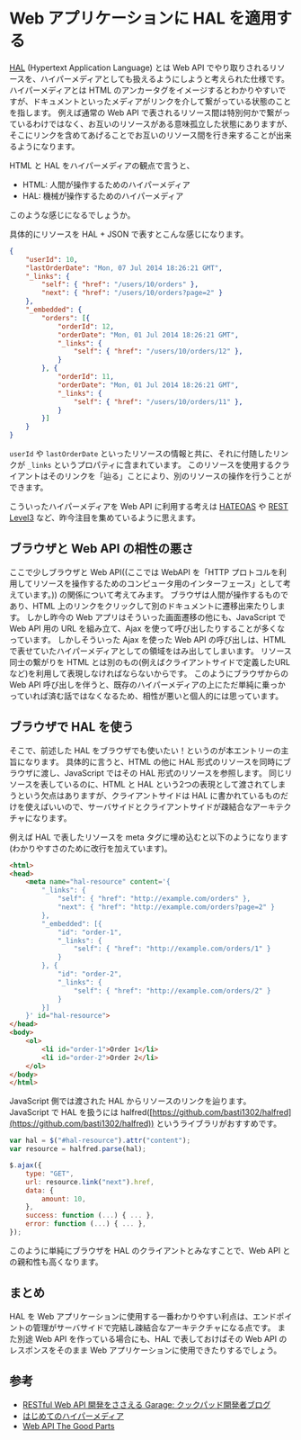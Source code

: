 Web アプリケーションに HAL を適用する
===
[HAL](http://stateless.co/hal_specification.html) (Hypertext Application Language) とは Web API でやり取りされるリソースを、ハイパーメディアとしても扱えるようにしようと考えられた仕様です。
ハイパーメディアとは HTML のアンカータグをイメージするとわかりやすいですが、ドキュメントといったメディアがリンクを介して繋がっている状態のことを指します。
例えば通常の Web API で表されるリソース間は特別何かで繋がっているわけではなく、お互いのリソースがある意味孤立した状態にありますが、そこにリンクを含めてあげることでお互いのリソース間を行き来することが出来るようになります。

HTML と HAL をハイパーメディアの観点で言うと、

- HTML: 人間が操作するためのハイパーメディア
- HAL: 機械が操作するためのハイパーメディア

このような感じになるでしょうか。

具体的にリソースを HAL + JSON で表すとこんな感じになります。

```json
{
    "userId": 10,
    "lastOrderDate": "Mon, 07 Jul 2014 18:26:21 GMT",
    "_links": {
        "self": { "href": "/users/10/orders" },
        "next": { "href": "/users/10/orders?page=2" }
    },
    "_embedded": {
        "orders": [{
            "orderId": 12,
            "orderDate": "Mon, 01 Jul 2014 18:26:21 GMT",
            "_links": {
                "self": { "href": "/users/10/orders/12" },
            }
        }, {
            "orderId": 11,
            "orderDate": "Mon, 01 Jul 2014 18:26:21 GMT",
            "_links": {
                "self": { "href": "/users/10/orders/11" },
            }
        }]
    }
}
```

`userId` や `lastOrderDate` といったリソースの情報と共に、それに付随したリンクが `_links` というプロパティに含まれています。
このリソースを使用するクライアントはそのリンクを「辿る」ことにより、別のリソースの操作を行うことができます。

こういったハイパーメディアを Web API に利用する考えは [HATEOAS](http://uehaj.hatenablog.com/entry/hateoas) や [REST Level3](http://martinfowler.com/articles/richardsonMaturityModel.html#level3) など、昨今注目を集めているように思えます。

ブラウザと Web API の相性の悪さ
---
ここで少しブラウザと Web API((ここでは WebAPI を「HTTP プロトコルを利用してリソースを操作するためのコンピュータ用のインターフェース」として考えています。)) の関係について考えてみます。
ブラウザは人間が操作するものであり、HTML 上のリンクをクリックして別のドキュメントに遷移出来たりします。
しかし昨今の Web アプリはそういった画面遷移の他にも、JavaScript で Web API 用の URL を組み立て、Ajax を使って呼び出したりすることが多くなっています。
しかしそういった Ajax を使った Web API の呼び出しは、HTML で表せていたハイパーメディアとしての領域をはみ出してしまいます。
リソース同士の繋がりを HTML とは別のもの(例えばクライアントサイドで定義したURLなど)を利用して表現しなければならないからです。
このようにブラウザからの Web API 呼び出しを伴うと、既存のハイパーメディアの上にただ単純に乗っかっていれば済む話ではなくなるため、相性が悪いと個人的には思っています。

ブラウザで HAL を使う
---
そこで、前述した HAL をブラウザでも使いたい！というのが本エントリーの主旨になります。
具体的に言うと、HTML の他に HAL 形式のリソースを同時にブラウザに渡し、JavaScript ではその HAL 形式のリソースを参照します。
同じリソースを表しているのに、HTML と HAL という2つの表現として渡されてしまうという欠点はありますが、クライアントサイドは HAL に書かれているものだけを使えばいいので、サーバサイドとクライアントサイドが疎結合なアーキテクチャになります。

例えば HAL で表したリソースを meta タグに埋め込むと以下のようになります(わかりやすさのために改行を加えています)。

```html
<html>
<head>
    <meta name="hal-resource" content='{
        "_links": {
            "self": { "href": "http://example.com/orders" },
            "next": { "href": "http://example.com/orders?page=2" }
        },
        "_embedded": [{
            "id": "order-1",
            "_links": {
                "self": { "href": "http://example.com/orders/1" }
            }
        }, {
            "id": "order-2",
            "_links": {
                "self": { "href": "http://example.com/orders/2" }
            }
        }]
    }' id="hal-resource">
</head>
<body>
    <ol>
        <li id="order-1">Order 1</li>
        <li id="order-2">Order 2</li>
    </ol>
</body>
</html>
```

JavaScript 側では渡された HAL からリソースのリンクを辿ります。
JavaScript で HAL を扱うには halfred([https://github.com/basti1302/halfred](https://github.com/basti1302/halfred)) というライブラリがおすすめです。

```javascript
var hal = $("#hal-resource").attr("content");
var resource = halfred.parse(hal);

$.ajax({
    type: "GET",
    url: resource.link("next").href,
    data: {
        amount: 10,
    },
    success: function (...) { ... },
    error: function (...) { ... },
});
```

このように単純にブラウザを HAL のクライアントとみなすことで、Web API との親和性も高くなります。

まとめ
---
HAL を Web アプリケーションに使用する一番わかりやすい利点は、エンドポイントの管理がサーバサイドで完結し疎結合なアーキテクチャになる点です。
また別途 Web API を作っている場合にも、HAL で表しておけばその Web API のレスポンスをそのまま Web アプリケーションに使用できたりするでしょう。

参考
---
- [RESTful Web API 開発をささえる Garage: クックパッド開発者ブログ](http://techlife.cookpad.com/entry/2014/11/06/100000)
- [はじめてのハイパーメディア](https://code.google.com/p/bearsunday/wiki/my_first_hypermedia)
- [Web API The Good Parts](http://www.amazon.co.jp/Web-API-The-Good-Parts/dp/4873116864)
